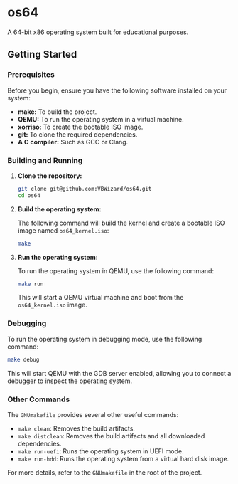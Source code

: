 # os64

A 64-bit x86 operating system built for educational purposes.

## Getting Started

### Prerequisites

Before you begin, ensure you have the following software installed on your system:

*   **make:** To build the project.
*   **QEMU:** To run the operating system in a virtual machine.
*   **xorriso:** To create the bootable ISO image.
*   **git:** To clone the required dependencies.
*   **A C compiler:** Such as GCC or Clang.

### Building and Running

1.  **Clone the repository:**

    ```bash
    git clone git@github.com:VBWizard/os64.git
    cd os64
    ```

2.  **Build the operating system:**

    The following command will build the kernel and create a bootable ISO image named `os64_kernel.iso`:

    ```bash
    make
    ```

3.  **Run the operating system:**

    To run the operating system in QEMU, use the following command:

    ```bash
    make run
    ```

    This will start a QEMU virtual machine and boot from the `os64_kernel.iso` image.

### Debugging

To run the operating system in debugging mode, use the following command:

```bash
make debug
```

This will start QEMU with the GDB server enabled, allowing you to connect a debugger to inspect the operating system.

### Other Commands

The `GNUmakefile` provides several other useful commands:

*   `make clean`: Removes the build artifacts.
*   `make distclean`: Removes the build artifacts and all downloaded dependencies.
*   `make run-uefi`: Runs the operating system in UEFI mode.
*   `make run-hdd`: Runs the operating system from a virtual hard disk image.

For more details, refer to the `GNUmakefile` in the root of the project.